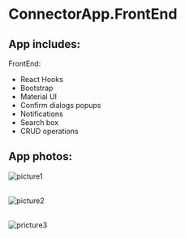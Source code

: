 # ConnectorApp.FrontEnd

## App includes:</br>

FrontEnd: </br>
- React Hooks
- Bootstrap
- Material UI
- Confirm dialogs popups
- Notifications
- Search box
- CRUD operations

## App photos:</br>

![picture1](https://github.com/SvetoslavUzunov/ConnectorApp.FrontEnd/assets/53313278/559a55c0-6900-4c8a-842f-2c6480cf9eaa) </br></br>

![picture2](https://github.com/SvetoslavUzunov/ConnectorApp.FrontEnd/assets/53313278/bcc84fa0-9199-456a-a51a-3e326d0a0b68) </br></br>

![pricture3](https://github.com/SvetoslavUzunov/ConnectorApp.FrontEnd/assets/53313278/fd4fe81b-5a69-4a6a-96fb-162095e4d168) </br></br>
